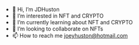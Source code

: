 - 👋 Hi, I’m JDHuston
- 👀 I’m interested in NFT and CRYPTO
- 🌱 I’m currently learning about NFT and CRYPTO
- 💞️ I’m looking to collaborate on NFTs
- 📫 How to reach me joeyhuston@hotmail.com

<!---
JDHuston/JDHuston is a ✨ special ✨ repository because its `README.md` (this file) appears on your GitHub profile.
You can click the Preview link to take a look at your changes.
--->
